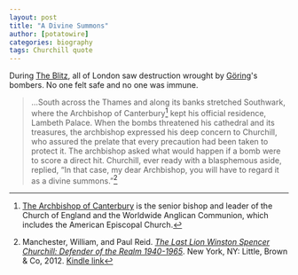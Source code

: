 ```yaml
---
layout: post
title: "A Divine Summons"
author: [potatowire]
categories: biography 
tags: Churchill quote 
---
```


During [The Blitz][2], all of London saw destruction wrought by [Göring][3]'s bombers. No one felt safe and no one was immune.

> ...South across the Thames and along its banks stretched Southwark, where the Archbishop of Canterbury[^1] kept his official residence, Lambeth Palace. When the bombs threatened his cathedral and its treasures, the archbishop expressed his deep concern to Churchill, who assured the prelate that every precaution had been taken to protect it. The archbishop asked what would happen if a bomb were to score a direct hit. Churchill, ever ready with a blasphemous aside, replied, “In that case, my dear Archbishop, you will have to regard it as a divine summons.”[^2]

[^1]:	[The Archbishop of Canterbury][4] is the senior bishop and leader of the Church of England and the Worldwide Anglican Communion, which includes the American Episcopal Church. 

[^2]:	Manchester, William, and Paul Reid. [*The Last Lion Winston Spencer Churchill: Defender of the Realm 1940-1965*][5]. New York, NY: Little, Brown & Co, 2012. [Kindle link][7]

[2]:	https://en.wikipedia.org/wiki/The_Blitz
[3]:	https://en.wikipedia.org/wiki/Hermann_G%C3%B6ring
[4]:	https://en.wikipedia.org/wiki/Archbishop_of_Canterbury
[5]:    https://www.amazon.com/dp/B0076DEPUK/?tag=potatowire-20
[7]:	http://a.co/1wAsjPx
